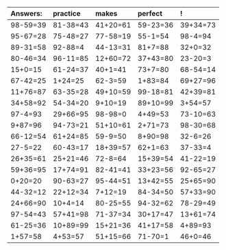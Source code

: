 | Answers: | practice | makes | perfect | ! |
| :--- | :--- | :--- | :--- | :--- |
| 98-59=39 | 81-38=43 | 41+20=61 | 59-23=36 | 39+34=73 | 
| 95-67=28 | 75-48=27 | 77-58=19 | 55-1=54 | 98-4=94 | 
| 89-31=58 | 92-88=4 | 44-13=31 | 81+7=88 | 32+0=32 | 
| 80-46=34 | 96-11=85 | 12+60=72 | 37+43=80 | 23-20=3 | 
| 15+0=15 | 61-24=37 | 40+1=41 | 73+7=80 | 68-54=14 | 
| 67-42=25 | 1+24=25 | 62-3=59 | 1+83=84 | 69+27=96 | 
| 11+76=87 | 63-35=28 | 49+10=59 | 99-18=81 | 42+39=81 | 
| 34+58=92 | 54-34=20 | 9+10=19 | 89+10=99 | 3+54=57 | 
| 97-4=93 | 29+66=95 | 98-98=0 | 4+49=53 | 73-10=63 | 
| 9+87=96 | 94-73=21 | 51+10=61 | 2+71=73 | 98-30=68 | 
| 66-12=54 | 61+24=85 | 59-9=50 | 8+90=98 | 32-6=26 | 
| 27-5=22 | 60-43=17 | 18+39=57 | 62+1=63 | 37-33=4 | 
| 26+35=61 | 25+21=46 | 72-8=64 | 15+39=54 | 41-22=19 | 
| 59+36=95 | 17+74=91 | 82-41=41 | 33+23=56 | 92-65=27 | 
| 0+20=20 | 90-63=27 | 95-44=51 | 13+42=55 | 25+65=90 | 
| 44-32=12 | 22+12=34 | 7+12=19 | 84-34=50 | 57+33=90 | 
| 24+66=90 | 10+4=14 | 80-25=55 | 94-32=62 | 78-29=49 | 
| 97-54=43 | 57+41=98 | 71-37=34 | 30+17=47 | 13+61=74 | 
| 61-25=36 | 10+89=99 | 15+21=36 | 41+17=58 | 4+89=93 | 
| 1+57=58 | 4+53=57 | 51+15=66 | 71-70=1 | 46+0=46 | 
